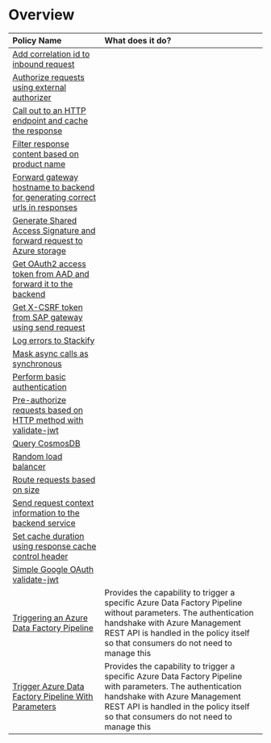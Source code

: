 Overview
====================

| Policy Name | What does it do?                                                               |
|:-----|:--------------------------------------------------------------------------------------|
| <a href="Add correlation id to inbound request.policy.xml">Add correlation id to inbound request</a>||
| <a href="Authorize requests using external authorizer.policy.xml">Authorize requests using external authorizer</a>||
| <a href="Call out to an HTTP endpoint and cache the response.policy.xml">Call out to an HTTP endpoint and cache the response</a>||
| <a href="Filter response content based on product name.policy.xml">Filter response content based on product name</a>||
| <a href="Forward gateway hostname to backend for generating correct urls in responses.policy.xml">Forward gateway hostname to backend for generating correct urls in responses</a>||
| <a href="Generate Shared Access Signature and forward request to Azure storage.policy.xml">Generate Shared Access Signature and forward request to Azure storage</a>||
| <a href="Get OAuth2 access token from AAD and forward it to the backend.policy.xml">Get OAuth2 access token from AAD and forward it to the backend</a>||
| <a href="Get X-CSRF token from SAP gateway using send request.policy.xml">Get X-CSRF token from SAP gateway using send request</a>||
| <a href="Log errors to Stackify.policy.xml">Log errors to Stackify</a>||
| <a href="Mask async calls as synchronous.policy.xml">Mask async calls as synchronous</a>||
| <a href="Perform basic authentication.policy.xml">Perform basic authentication</a>||
| <a href="Pre-authorize requests based on HTTP method with validate-jwt.policy.xml">Pre-authorize requests based on HTTP method with validate-jwt</a>||
| <a href="Query CosmosDB.policy.xml">Query CosmosDB</a>||
| <a href="Random load balancer.policy.xml">Random load balancer</a>||
| <a href="Route requests based on size.policy.xml">Route requests based on size</a>||
| <a href="Send request context information to the backend service.policy.xml">Send request context information to the backend service</a>||
| <a href="Set cache duration using response cache control header.policy.xml">Set cache duration using response cache control header</a>||
| <a href="Simple Google OAuth validate-jwt.policy.xml">Simple Google OAuth validate-jwt</a>||
| <a href="Trigger Azure Data Factory Pipeline.policy.xml">Triggering an Azure Data Factory Pipeline</a> | Provides the capability to trigger a specific Azure Data Factory Pipeline without parameters. The authentication handshake with Azure Management REST API is handled in the policy itself so that consumers do not need to manage this |
| <a href="Trigger Azure Data Factory Pipeline With Parameters.policy.xml">Trigger Azure Data Factory Pipeline With Parameters</a> | Provides the capability to trigger a specific Azure Data Factory Pipeline with parameters. The authentication handshake with Azure Management REST API is handled in the policy itself so that consumers do not need to manage this |